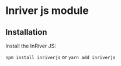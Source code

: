 Inriver js module
=====================

Installation
------------
Install the InRiver JS:

`npm install inriverjs` or `yarn add inriverjs`
